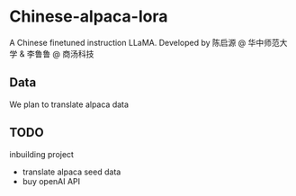 # Chinese-alpaca-lora
A Chinese finetuned instruction LLaMA. Developed by 陈启源 @ 华中师范大学 &amp; 李鲁鲁 @ 商汤科技

## Data

We plan to translate alpaca data

## TODO

inbuilding project

+ translate alpaca seed data
+ buy openAI API

